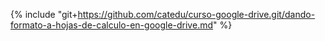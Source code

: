 {% include "git+https://github.com/catedu/curso-google-drive.git/dando-formato-a-hojas-de-calculo-en-google-drive.md" %} 



